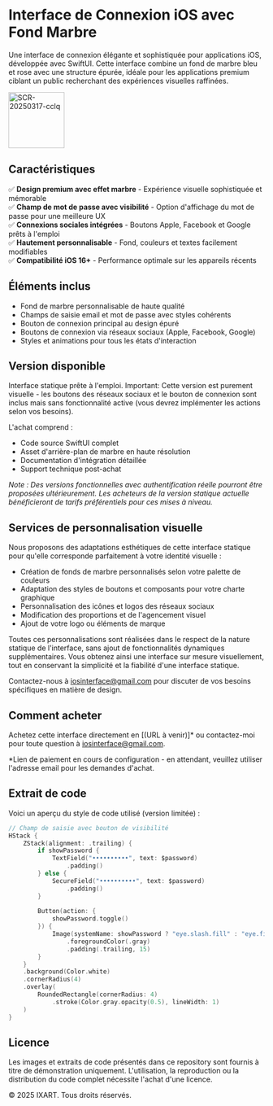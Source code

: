 # Interface de Connexion iOS avec Fond Marbre
Une interface de connexion élégante et sophistiquée pour applications iOS, développée avec SwiftUI. Cette interface combine un fond de marbre bleu et rose avec une structure épurée, idéale pour les applications premium ciblant un public recherchant des expériences visuelles raffinées.

<img width="110" alt="SCR-20250317-cclq" src="https://github.com/user-attachments/assets/47bcc618-f388-40b7-b0ef-273810121ddc" />



## Caractéristiques
✅ **Design premium avec effet marbre** - Expérience visuelle sophistiquée et mémorable  
✅ **Champ de mot de passe avec visibilité** - Option d'affichage du mot de passe pour une meilleure UX  
✅ **Connexions sociales intégrées** - Boutons Apple, Facebook et Google prêts à l'emploi  
✅ **Hautement personnalisable** - Fond, couleurs et textes facilement modifiables  
✅ **Compatibilité iOS 16+** - Performance optimale sur les appareils récents

## Éléments inclus
- Fond de marbre personnalisable de haute qualité
- Champs de saisie email et mot de passe avec styles cohérents
- Bouton de connexion principal au design épuré
- Boutons de connexion via réseaux sociaux (Apple, Facebook, Google)
- Styles et animations pour tous les états d'interaction

## Version disponible
Interface statique prête à l'emploi. Important: Cette version est purement visuelle - les boutons des réseaux sociaux et le bouton de connexion sont inclus mais sans fonctionnalité active (vous devrez implémenter les actions selon vos besoins).

L'achat comprend :
- Code source SwiftUI complet
- Asset d'arrière-plan de marbre en haute résolution
- Documentation d'intégration détaillée
- Support technique post-achat

*Note : Des versions fonctionnelles avec authentification réelle pourront être proposées ultérieurement. Les acheteurs de la version statique actuelle bénéficieront de tarifs préférentiels pour ces mises à niveau.*

## Services de personnalisation visuelle
Nous proposons des adaptations esthétiques de cette interface statique pour qu'elle corresponde parfaitement à votre identité visuelle :
- Création de fonds de marbre personnalisés selon votre palette de couleurs
- Adaptation des styles de boutons et composants pour votre charte graphique
- Personnalisation des icônes et logos des réseaux sociaux
- Modification des proportions et de l'agencement visuel
- Ajout de votre logo ou éléments de marque

Toutes ces personnalisations sont réalisées dans le respect de la nature statique de l'interface, sans ajout de fonctionnalités dynamiques supplémentaires. Vous obtenez ainsi une interface sur mesure visuellement, tout en conservant la simplicité et la fiabilité d'une interface statique.

Contactez-nous à iosinterface@gmail.com pour discuter de vos besoins spécifiques en matière de design.

## Comment acheter
Achetez cette interface directement en [(URL à venir)]* ou contactez-moi pour toute question à iosinterface@gmail.com.

*Lien de paiement en cours de configuration - en attendant, veuillez utiliser l'adresse email pour les demandes d'achat.

## Extrait de code
Voici un aperçu du style de code utilisé (version limitée) :
```swift
// Champ de saisie avec bouton de visibilité
HStack {
    ZStack(alignment: .trailing) {
        if showPassword {
            TextField("••••••••••", text: $password)
                .padding()
        } else {
            SecureField("••••••••••", text: $password)
                .padding()
        }
        
        Button(action: {
            showPassword.toggle()
        }) {
            Image(systemName: showPassword ? "eye.slash.fill" : "eye.fill")
                .foregroundColor(.gray)
                .padding(.trailing, 15)
        }
    }
    .background(Color.white)
    .cornerRadius(4)
    .overlay(
        RoundedRectangle(cornerRadius: 4)
            .stroke(Color.gray.opacity(0.5), lineWidth: 1)
    )
}
```

## Licence
Les images et extraits de code présentés dans ce repository sont fournis à titre de démonstration uniquement. L'utilisation, la reproduction ou la distribution du code complet nécessite l'achat d'une licence.

© 2025 IXART. Tous droits réservés.
